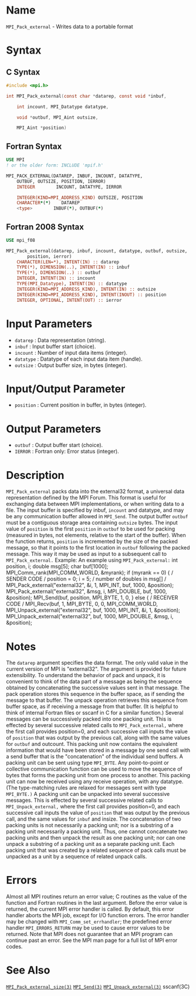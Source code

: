 # Name

`MPI_Pack_external` - Writes data to a portable format

# Syntax

## C Syntax

```c
#include <mpi.h>

int MPI_Pack_external(const char *datarep, const void *inbuf,

    int incount, MPI_Datatype datatype,

    void *outbuf, MPI_Aint outsize,

    MPI_Aint *position)
```

## Fortran Syntax

```fortran
USE MPI
! or the older form: INCLUDE 'mpif.h'

MPI_PACK_EXTERNAL(DATAREP, INBUF, INCOUNT, DATATYPE,
    OUTBUF, OUTSIZE, POSITION, IERROR)
    INTEGER        INCOUNT, DATATYPE, IERROR

    INTEGER(KIND=MPI_ADDRESS_KIND) OUTSIZE, POSITION
    CHARACTER*(*)    DATAREP
    <type>        INBUF(*), OUTBUF(*)
```

## Fortran 2008 Syntax

```fortran
USE mpi_f08

MPI_Pack_external(datarep, inbuf, incount, datatype, outbuf, outsize,
        position, ierror)
    CHARACTER(LEN=*), INTENT(IN) :: datarep
    TYPE(*), DIMENSION(..), INTENT(IN) :: inbuf
    TYPE(*), DIMENSION(..) :: outbuf
    INTEGER, INTENT(IN) :: incount
    TYPE(MPI_Datatype), INTENT(IN) :: datatype
    INTEGER(KIND=MPI_ADDRESS_KIND), INTENT(IN) :: outsize
    INTEGER(KIND=MPI_ADDRESS_KIND), INTENT(INOUT) :: position
    INTEGER, OPTIONAL, INTENT(OUT) :: ierror
```


# Input Parameters

* `datarep` : Data representation (string).
* `inbuf` : Input buffer start (choice).
* `incount` : Number of input data items (integer).
* `datatype` : Datatype of each input data item (handle).
* `outsize` : Output buffer size, in bytes (integer).

# Input/Output Parameter

* `position` : Current position in buffer, in bytes (integer).

# Output Parameters

* `outbuf` : Output buffer start (choice).
* `IERROR` : Fortran only: Error status (integer).

# Description

`MPI_Pack_external` packs data into the external32 format, a universal
data representation defined by the MPI Forum. This format is useful for
exchanging data between MPI implementations, or when writing data to a
file.
The input buffer is specified by inbuf, `incount` and datatype, and
may be any communication buffer allowed in `MPI_Send`. The output buffer
`outbuf` must be a contiguous storage area containing `outsize` bytes.
The input value of ``position`` is the first `position` in `outbuf` to be
used for packing (measured in bytes, not elements, relative to the start
of the buffer). When the function returns, `position` is incremented by
the size of the packed message, so that it points to the first location
in `outbuf` following the packed message. This way it may be used as
input to a subsequent call to `MPI_Pack_external.`
Example: An example using `MPI_Pack_external:`
        int position, i;
        double msg[5];
        char buf[1000];
        MPI_Comm_rank(MPI_COMM_WORLD, &myrank);
        if (myrank == 0) {    / SENDER CODE /
            position = 0;
            i = 5; / number of doubles in msg[] /
            MPI_Pack_external("external32", &i, 1, MPI_INT,
                buf, 1000, &position);
            MPI_Pack_external("external32", &msg, i, MPI_DOUBLE,
                buf, 1000, &position);
            MPI_Send(buf, position, MPI_BYTE, 1, 0,
        } else {        / RECEIVER CODE /
            MPI_Recv(buf, 1, MPI_BYTE, 0, 0, MPI_COMM_WORLD,
            MPI_Unpack_external("external32", buf, 1000,
                MPI_INT, &i, 1, &position);
            MPI_Unpack_external("external32", buf, 1000,
                MPI_DOUBLE, &msg, i, &position);

# Notes

The `datarep` argument specifies the data format. The only valid value
in the current version of MPI is "external32". The argument is
provided for future extensibility.
To understand the behavior of pack and unpack, it is convenient to think
of the data part of a message as being the sequence obtained by
concatenating the successive values sent in that message. The pack
operation stores this sequence in the buffer space, as if sending the
message to that buffer. The unpack operation retrieves this sequence
from buffer space, as if receiving a message from that buffer. (It is
helpful to think of internal Fortran files or sscanf in C for a similar
function.)
Several messages can be successively packed into one packing unit. This
is effected by several successive related calls to `MPI_Pack_external,`
where the first call provides position=0, and each successive call
inputs the value of `position` that was output by the previous call,
along with the same values for `outbuf` and outcount. This packing
unit now contains the equivalent information that would have been stored
in a message by one send call with a send buffer that is the
"concatenation" of the individual send buffers.
A packing unit can be sent using type `MPI_BYTE`. Any point-to-point or
collective communication function can be used to move the sequence of
bytes that forms the packing unit from one process to another. This
packing unit can now be received using any receive operation, with any
datatype. (The type-matching rules are relaxed for messages sent with
type `MPI_BYTE.)`
A packing unit can be unpacked into several successive messages. This is
effected by several successive related calls to `MPI_Unpack_external,`
where the first call provides position=0, and each successive call
inputs the value of `position` that was output by the previous call, and
the same values for `inbuf` and insize.
The concatenation of two packing units is not necessarily a packing
unit; nor is a substring of a packing unit necessarily a packing unit.
Thus, one cannot concatenate two packing units and then unpack the
result as one packing unit; nor can one unpack a substring of a packing
unit as a separate packing unit. Each packing unit that was created by a
related sequence of pack calls must be unpacked as a unit by a sequence
of related unpack calls.

# Errors

Almost all MPI routines return an error value; C routines as the value
of the function and Fortran routines in the last argument.
Before the error value is returned, the current MPI error handler is
called. By default, this error handler aborts the MPI job, except for
I/O function errors. The error handler may be changed with
`MPI_Comm_set_errhandler`; the predefined error handler `MPI_ERRORS_RETURN`
may be used to cause error values to be returned. Note that MPI does not
guarantee that an MPI program can continue past an error.
See the MPI man page for a full list of MPI error codes.

# See Also

[`MPI_Pack_external_size(3)`](./?file=MPI_Pack_external_size.md)
[`MPI_Send(3)`](./?file=MPI_Send.md)
[`MPI_Unpack_external(3)`](./?file=MPI_Unpack_external.md)
    sscanf(3C)
